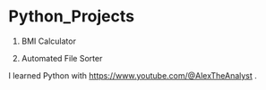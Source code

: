 # Python_Projects

1. BMI Calculator

2. Automated File Sorter

I learned Python with https://www.youtube.com/@AlexTheAnalyst .
